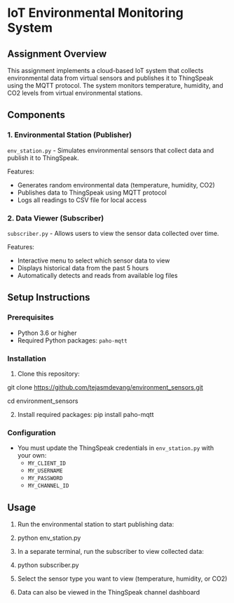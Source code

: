 # IoT Environmental Monitoring System

## Assignment Overview
This assignment implements a cloud-based IoT system that collects environmental data from virtual sensors and publishes it to ThingSpeak using the MQTT protocol. The system monitors temperature, humidity, and CO2 levels from virtual environmental stations.

## Components

### 1. Environmental Station (Publisher)
`env_station.py` - Simulates environmental sensors that collect data and publish it to ThingSpeak.

Features:
- Generates random environmental data (temperature, humidity, CO2)
- Publishes data to ThingSpeak using MQTT protocol
- Logs all readings to CSV file for local access

### 2. Data Viewer (Subscriber)
`subscriber.py` - Allows users to view the sensor data collected over time.

Features:
- Interactive menu to select which sensor data to view
- Displays historical data from the past 5 hours
- Automatically detects and reads from available log files

## Setup Instructions

### Prerequisites
- Python 3.6 or higher
- Required Python packages: `paho-mqtt`

### Installation
1. Clone this repository:

git clone https://github.com/tejasmdevang/environment_sensors.git

cd environment_sensors

2. Install required packages:
pip install paho-mqtt

### Configuration
- You must update the ThingSpeak credentials in `env_station.py` with your own:
  - `MY_CLIENT_ID`
  - `MY_USERNAME`
  - `MY_PASSWORD`
  - `MY_CHANNEL_ID`

## Usage

1. Run the environmental station to start publishing data:
2. python env_station.py
2. In a separate terminal, run the subscriber to view collected data:
3. python subscriber.py

3. Select the sensor type you want to view (temperature, humidity, or CO2)

4. Data can also be viewed in the ThingSpeak channel dashboard
